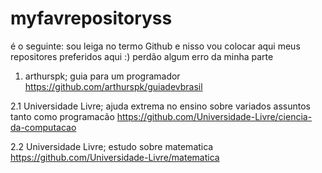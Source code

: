 # myfavrepositoryss
é o seguinte: sou leiga no termo Github e nisso vou colocar aqui meus repositores preferidos aqui :) perdão algum erro da minha parte 

 1. arthurspk; guia para um programador
 https://github.com/arthurspk/guiadevbrasil
 
 2.1 Universidade Livre; ajuda extrema no ensino sobre variados assuntos tanto como programacão 
 https://github.com/Universidade-Livre/ciencia-da-computacao
 
 2.2 Universidade Livre; estudo sobre matematica
 https://github.com/Universidade-Livre/matematica

